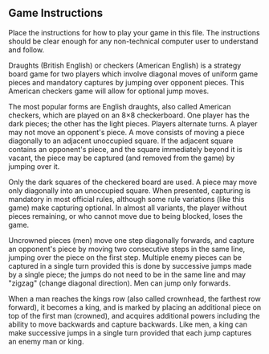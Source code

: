 ## Game Instructions

Place the instructions for how to play your game in this file.  The instructions should be clear enough for any non-technical computer user to understand and follow.


Draughts (British English) or checkers (American English) is a strategy board game for two players which involve diagonal moves of uniform game pieces and mandatory captures by jumping over opponent pieces. This American checkers game will allow for optional jump moves. 

The most popular forms are English draughts, also called American checkers, which are played on an 8×8 checkerboard. One player has the dark pieces; the other has the light pieces. Players alternate turns. A player may not move an opponent's piece. A move consists of moving a piece diagonally to an adjacent unoccupied square. If the adjacent square contains an opponent's piece, and the square immediately beyond it is vacant, the piece may be captured (and removed from the game) by jumping over it.

Only the dark squares of the checkered board are used. A piece may move only diagonally into an unoccupied square. When presented, capturing is mandatory in most official rules, although some rule variations (like this game) make capturing optional. In almost all variants, the player without pieces remaining, or who cannot move due to being blocked, loses the game. 

Uncrowned pieces (men) move one step diagonally forwards, and capture an opponent's piece by moving two consecutive steps in the same line, jumping over the piece on the first step. Multiple enemy pieces can be captured in a single turn provided this is done by successive jumps made by a single piece; the jumps do not need to be in the same line and may "zigzag" (change diagonal direction). Men can jump only forwards.

When a man reaches the kings row (also called crownhead, the farthest row forward), it becomes a king, and is marked by placing an additional piece on top of the first man (crowned), and acquires additional powers including the ability to move backwards and capture backwards. Like men, a king can make successive jumps in a single turn provided that each jump captures an enemy man or king.
